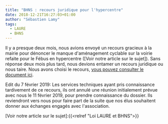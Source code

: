```yaml
---
title: "BHNS : recours juridique pour l'hypercentre"
date: 2018-12-21T16:27:03+01:00
author: "Sébastien Lamy"
tags:
  - LAURE
  - BHNS
---
```

Il y a presque deux mois, nous avions envoyé un recours gracieux à la mairie
pour dénoncer le manque d'aménagement cyclable sur la voirie refaite pour
le Fébus en hypercentre ([Voir notre article sur le sujet]). Sans réponse deux 
mois plus tard, nous devions entamer un recours juridique ou nous taire. Nous 
avons choisi le recours, [vous pouvez consulter le document ici].

Edit du 7 février 2019: Les services techniques ayant pris connaissance
tardivement de ce recours, ils ont annulé une réunion initialement prévue
avec nous le 11 février 2019, pour prendre connaissance du dossier. Ils 
reviendront vers nous pour faire part de la suite que nos élus souhaitent 
donner aux échanges engagés avec l'association.

[vous pouvez consulter le document ici]: recours-contentieux-pau-a-velo-BHNS-LAURE-2018-12-21.pdf
[Voir notre article sur le sujet]:{{<relref "Loi LAURE et BHNS">}}